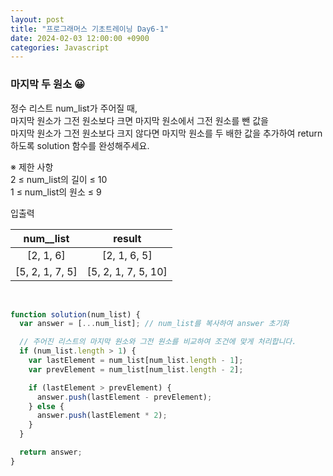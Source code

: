 ```yaml
---
layout: post
title: "프로그래머스 기초트레이닝 Day6-1"
date: 2024-02-03 12:00:00 +0900
categories: Javascript
---
```


### 마지막 두 원소 😀

정수 리스트 num_list가 주어질 때, <br>
마지막 원소가 그전 원소보다 크면 마지막 원소에서 그전 원소를 뺀 값을 <br>
마지막 원소가 그전 원소보다 크지 않다면 마지막 원소를 두 배한 값을 추가하여 return하도록 solution 함수를 완성해주세요.<br>

※ 제한 사항<br>
2 ≤ num_list의 길이 ≤ 10<br>
1 ≤ num_list의 원소 ≤ 9<br>

입출력 <br>

|num\_\_list|result|
|:---:|:---:|
|[2, 1, 6]|[2, 1, 6, 5]|
|[5, 2, 1, 7, 5]|[5, 2, 1, 7, 5, 10]|

<br>

```javascript
function solution(num_list) {
  var answer = [...num_list]; // num_list를 복사하여 answer 초기화

  // 주어진 리스트의 마지막 원소와 그전 원소를 비교하여 조건에 맞게 처리합니다.
  if (num_list.length > 1) {
    var lastElement = num_list[num_list.length - 1];
    var prevElement = num_list[num_list.length - 2];

    if (lastElement > prevElement) {
      answer.push(lastElement - prevElement);
    } else {
      answer.push(lastElement * 2);
    }
  }

  return answer;
}
```
